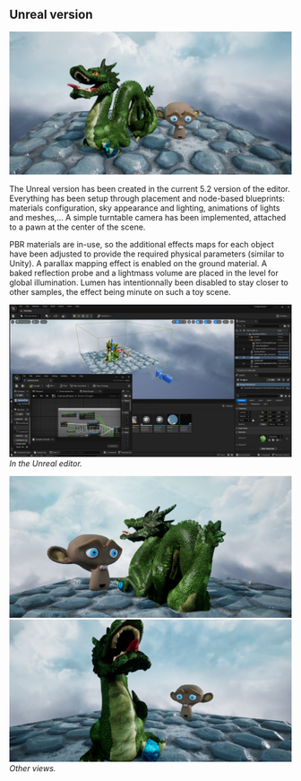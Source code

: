 ## Unreal version

![](images/unreal1.png)

The Unreal version has been created in the current 5.2 version of the editor. Everything has been setup through placement and node-based blueprints: materials configuration, sky appearance and lighting, animations of lights and meshes,... A simple turntable camera has been implemented, attached to a pawn at the center of the scene. 

PBR materials are in-use, so the additional effects maps for each object have been adjusted to provide the required physical parameters (similar to Unity). A parallax mapping effect is enabled on the ground material. A baked reflection probe and a lightmass volume are placed in the level for global illumination. Lumen has intentionnally been disabled to stay closer to other samples, the effect being minute on such a toy scene.

![](images/unreal2.png)
*In the Unreal editor.*

![](images/unreal3.png)
![](images/unreal4.png)
*Other views.*


